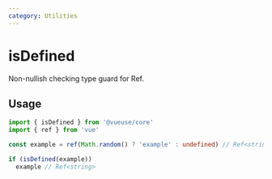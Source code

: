 ```yaml
---
category: Utilities
---
```


# isDefined

Non-nullish checking type guard for Ref.

## Usage

```ts twoslash
import { isDefined } from '@vueuse/core'
import { ref } from 'vue'

const example = ref(Math.random() ? 'example' : undefined) // Ref<string | undefined>

if (isDefined(example))
  example // Ref<string>
```
